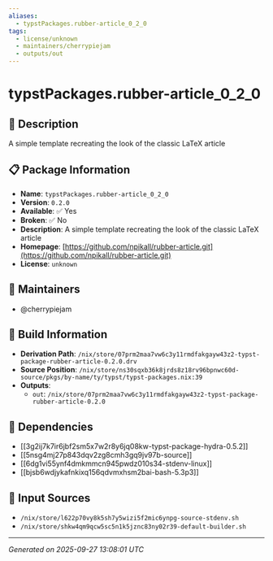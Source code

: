 ```yaml
---
aliases:
  - typstPackages.rubber-article_0_2_0
tags:
  - license/unknown
  - maintainers/cherrypiejam
  - outputs/out
---
```


# typstPackages.rubber-article_0_2_0

## 📝 Description

A simple template recreating the look of the classic LaTeX article

## 📋 Package Information

- **Name**: `typstPackages.rubber-article_0_2_0`
- **Version**: `0.2.0`
- **Available**: ✅ Yes
- **Broken**: ✅ No
- **Description**: A simple template recreating the look of the classic LaTeX article
- **Homepage**: [https://github.com/npikall/rubber-article.git](https://github.com/npikall/rubber-article.git)
- **License**: `unknown`
## 👥 Maintainers

- @cherrypiejam


## 🔧 Build Information

- **Derivation Path**: `/nix/store/07prm2maa7vw6c3y11rmdfakgayw43z2-typst-package-rubber-article-0.2.0.drv`
- **Source Position**: `/nix/store/ns30sqxb36k8jrds8z18rv96bpnwc60d-source/pkgs/by-name/ty/typst/typst-packages.nix:39`
- **Outputs**:
  - `out`:  `/nix/store/07prm2maa7vw6c3y11rmdfakgayw43z2-typst-package-rubber-article-0.2.0`

## 🔗 Dependencies

- [[3g2ij7k7ir6jbf2sm5x7w2r8y6jq08kw-typst-package-hydra-0.5.2]]
- [[5nsg4mj27p843dqv2zg8cmh3gq9jv97b-source]]
- [[6dg1vi55ynf4dmkmmcn945pwdz010s34-stdenv-linux]]
- [[bjsb6wdjykafnkixq156qdvmxhsm2bai-bash-5.3p3]]

## 📁 Input Sources

- `/nix/store/l622p70vy8k5sh7y5wizi5f2mic6ynpg-source-stdenv.sh`
- `/nix/store/shkw4qm9qcw5sc5n1k5jznc83ny02r39-default-builder.sh`

---
*Generated on 2025-09-27 13:08:01 UTC*
